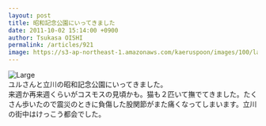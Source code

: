 ```yaml
---
layout: post
title: 昭和記念公園にいってきました
date: 2011-10-02 15:14:00 +0900
author: Tsukasa OISHI
permalink: /articles/921
image: https://s3-ap-northeast-1.amazonaws.com/kaeruspoon/images/100/large.JPG?1317536005
---
```



![Large](https://s3-ap-northeast-1.amazonaws.com/kaeruspoon/images/100/large.JPG?1317536005)  
ユルさんと立川の昭和記念公園にいってきました。  
来週か再来週くらいがコスモスの見頃かも。猫も２匹いて撫でてきました。たくさん歩いたので震災のときに負傷した股関節がまた痛くなってしまいます。立川の街中はけっこう都会でした。  

